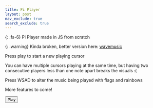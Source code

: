 ```yaml
---
title: Pi Player
layout: post
nav_exclude: true
search_exclude: true
---
```


{: .fs-6}
Pi Player made in JS from scratch

{: .warning}
Kinda broken, better version here: [wavemusic](https://github.com/JiZhang495/wavemusic)

Press play to start a new playing cursor

You can have multiple cursors playing at the same time, but having two consecutive players
less than one note apart breaks the visuals :(

Press WSAD to alter the music being played with flags and rainbows

More features to come!

<div id="sliders"></div>

<button id="sound" onclick="soundinit()">Play</button>

<canvas id='screen' height=500 width=500 style="width:100%; height:100%; margin:0"></canvas>

<script type="text/javascript" src="../js/pixel/graphics_data.js"></script>
<script type="text/javascript" src="../js/pixel/sound_data.js"></script>
<script type="text/javascript" src="../js/pixel/main.js"></script>
